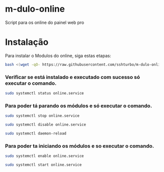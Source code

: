 # m-dulo-online
Script para os online do painel web pro 

# Instalação
Para instalar o Modulos do online, siga estas etapas:

```bash
bash <(wget -qO- https://raw.githubusercontent.com/sshturbo/m-dulo-online/main/install.sh) https://seu domínio.com/online.php
```

### Verificar se está instalado e executado com sucesso só executar o comando.

```bash
sudo systemctl status online.service
```


### Para poder tá parando os módulos e só executar o comando.

```bash
sudo systemctl stop online.service
```

```bash
sudo systemctl disable online.service
```

```bash
sudo systemctl daemon-reload
```
 

### Para poder ta iniciando os módulos e so executar o comando.

```bash
sudo systemctl enable online.service
```
```bash
sudo systemctl start online.service
```